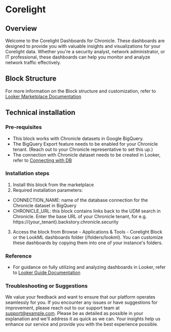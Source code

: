 # Corelight

## Overview

Welcome to the Corelight Dashboards for Chronicle. These dashboards are designed to provide you with valuable insights and visualizations for your Corelight data. Whether you're a security analyst, network administrator, or IT professional, these dashboards can help you monitor and analyze network traffic effectively.

## Block Structure

For more information on the Block structure and customization, refer to [Looker Marketplace Documentation](https://docs.looker.com/data-modeling/marketplace/customize-blocks#marketplace_blocks_that_use_refinements)

## Technical installation

### Pre-requisites

- This block works with Chronicle datasets in Google BigQuery.
- The BigQuery Export feature needs to be enabled for your Chronicle tenant. (Reach out to your Chronicle representative to set this up.)
- The connection with Chronicle dataset needs to be created in Looker, refer to [Connecting with DB](https://cloud.google.com/looker/docs/connecting-to-your-db) 

### Installation steps

1. Install this block from the marketplace
2. Required installation parameters:

- CONNECTION_NAME: name of the database connection for the Chronicle dataset in BigQuery
- CHRONICLE_URL: this block contains links back to the UDM search in Chronicle. Enter the base URL of your Chronicle tenant, for e.g. https://{your_tenant}.backstory.chronicle.security

3. Access the block from Browse - Applications & Tools - Corelight Block or the LookML dashboards folder (/folders/lookml). You can customize these dashboards by copying them into one of your instance's folders.

### Reference

- For guidance on fully utilizing and analyzing dashboards in Looker, refer to [Looker Guide Documentation](https://cloud.google.com/looker/docs/viewing-dashboards)

### Troubleshooting or Suggestions

We value your feedback and want to ensure that our platform operates seamlessly for you. If you encounter any issues or have suggestions for improvement, please reach out to our support team at <support@example.com>. Please be as detailed as possible in your explanation and we'll address it as quick as we can. Your insights help us enhance our service and provide you with the best experience possible.
